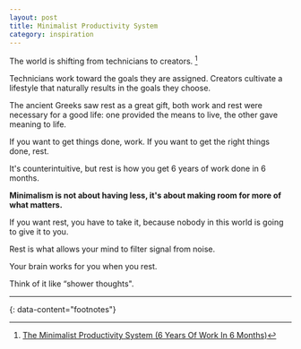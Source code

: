 ```yaml
---
layout: post
title: Minimalist Productivity System
category: inspiration
---
```


The world is shifting from technicians to creators. [^1]

Technicians work toward the goals they are assigned. Creators cultivate a lifestyle that naturally results in the goals they choose.

The ancient Greeks saw rest as a great gift, both work and rest were necessary for a good life: one provided the means to live, the other gave meaning to life.

If you want to get things done, work. If you want to get the right things done, rest.

It's counterintuitive, but rest is how you get 6 years of work done in 6 months.

__Minimalism is not about having less, it's about making room for more of what matters.__

If you want rest, you have to take it, because nobody in this world is going to give it to you.

Rest is what allows your mind to filter signal from noise.

Your brain works for you when you rest.

Think of it like “shower thoughts".

---
{: data-content="footnotes"}

[^1]: [The Minimalist Productivity System (6 Years Of Work In 6 Months)](https://thedankoe.medium.com/the-minimalist-productivity-system-6-years-of-work-in-6-months-bf366a1b576e)

